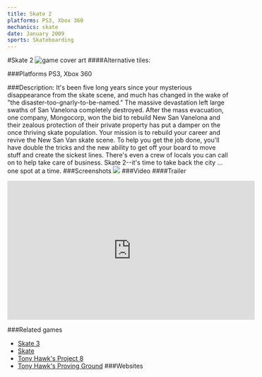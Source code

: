 ```yaml
---
title: Skate 2
platforms: PS3, Xbox 360
mechanics: skate
date: January 2009
sports: Skateboarding
---
```

#Skate 2
![game cover art](//images.igdb.com/igdb/image/upload/t_cover_big/wkwd1ga1qr9xrudotbsw.jpg "Logo Title Text 1")
####Alternative tiles:

###Platforms
PS3, Xbox 360

###Description:
It's been five long years since your mysterious disappearance from the skate scene, and much has changed in the wake of "the disaster-too-gnarly-to-be-named." The massive devastation left large swaths of San Vanelona completely destroyed. After the mass evacuation, one company, Mongocorp, won the bid to rebuild New San Vanelona and their zealous protection of their private property has put a damper on the once thriving skate population. Your mission is to rebuild your career and revive the New San Van skate scene. To help you get the job done, you'll have double the tricks and the new ability to get off your board to move stuff and create the sickest lines. There's even a crew of locals you can call on to help take care of business. Skate 2--it's time to take back the city ... one spot at a time.
###Screenshots
<a target="_blank" href="//images.igdb.com/igdb/image/upload/t_cover_big/kfgrnxg7ijmwtflzb3dp.jpg"><img src="//images.igdb.com/igdb/image/upload/t_thumb/kfgrnxg7ijmwtflzb3dp.jpg"/></a>
###Video
####Trailer

<iframe width="560" height="315" src="https://www.youtube.com/embed/4Juh0p6u5rM" frameborder="0" allowfullscreen></iframe>

###Related games
* [Skate 3](/games/skate-3-2587/)
* [Skate](/games/skate-2585/)
* [Tony Hawk's Project 8](/games/tony-hawk-s-project-8-6204/)
* [Tony Hawk's Proving Ground](/games/tony-hawk-s-proving-ground-2700/)
###Websites

